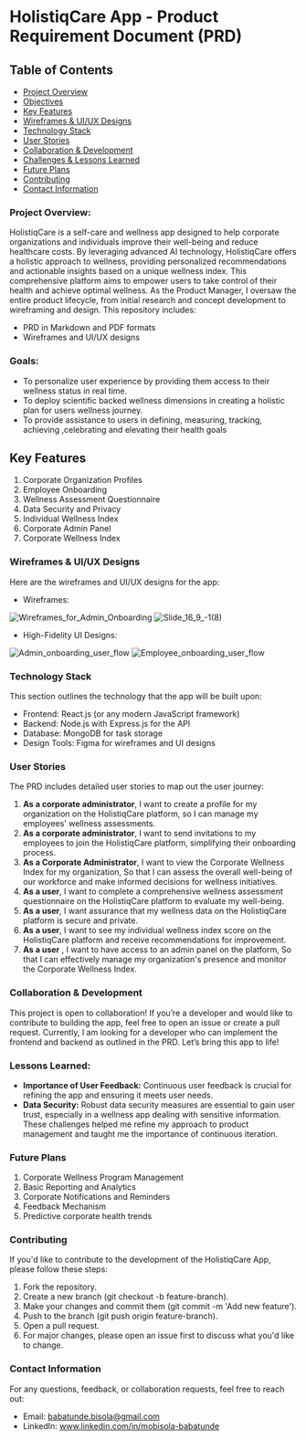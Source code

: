 # HolistiqCare App - Product Requirement Document (PRD)

## Table of Contents
- [Project Overview](#project-overview)
- [Objectives](#objectives)
- [Key Features](#key-features)
- [Wireframes & UI/UX Designs](#wireframes--uiux-designs)
- [Technology Stack](#technology-stack)
- [User Stories](#user-stories)
- [Collaboration & Development](#collaboration--development)
- [Challenges & Lessons Learned](#challenges--lessons-learned)
- [Future Plans](#future-plans)
- [Contributing](#contributing)
- [Contact Information](#contact-information)
### Project Overview:
HolistiqCare is a self-care and wellness app designed to help corporate organizations and individuals improve their well-being and reduce healthcare costs. By leveraging advanced AI technology, HolistiqCare offers a holistic approach to wellness, providing personalized recommendations and actionable insights based on a unique wellness index. This comprehensive platform aims to empower users to take control of their health and achieve optimal wellness.
As the Product Manager, I oversaw the entire product lifecycle, from initial research and concept development to wireframing and design. This repository includes:
- PRD in Markdown and PDF formats
- Wireframes and UI/UX designs
### **Goals:**
- To personalize user experience by providing them access to their wellness status in real time.
- To deploy scientific backed wellness dimensions in creating a holistic plan for users wellness journey.
- To provide assistance to users in defining, measuring, tracking, achieving ,celebrating and elevating their health goals
## **Key Features**
1. Corporate Organization Profiles
2. Employee Onboarding
3. Wellness Assessment Questionnaire
4. Data Security and Privacy
5. Individual Wellness Index
1. Corporate Admin Panel
2. Corporate Wellness Index
### Wireframes & UI/UX Designs
Here are the wireframes and UI/UX designs for the app:
- Wireframes:
  
![Wireframes_for_Admin_Onboarding](https://github.com/user-attachments/assets/8763cb76-3022-4417-afac-571bc60c683e)
![Slide_16_9_-_1_(8)](https://github.com/user-attachments/assets/4f1c1447-86ce-43ca-a7d2-a37793914540)

- High-Fidelity UI Designs:
  
![Admin_onboarding_user_flow](https://github.com/user-attachments/assets/ad7c8716-ac6c-48be-900f-11cbae766e37)
![Employee_onboarding_user_flow](https://github.com/user-attachments/assets/fe17a63d-5dff-4815-b168-ff93c2d98d4a)

### Technology Stack
This section outlines the technology that the app will be built upon:
- Frontend: React.js (or any modern JavaScript framework)
- Backend: Node.js with Express.js for the API
- Database: MongoDB for task storage
- Design Tools: Figma for wireframes and UI designs

### User Stories
The PRD includes detailed user stories to map out the user journey:
1. **As a corporate administrator**, I want to create a profile for my organization on the HolistiqCare platform, so I can manage my employees' wellness assessments.
1. **As a corporate administrator**, I want to send invitations to my employees to join the HolistiqCare platform, simplifying their onboarding process.
1. **As a Corporate Administrator**, I want to view the Corporate Wellness Index for my organization, So that I can assess the overall well-being of our workforce and make informed decisions for wellness initiatives.
1. **As a user**, I want to complete a comprehensive wellness assessment questionnaire on the HolistiqCare platform to evaluate my well-being.
1. **As a user**, I want assurance that my wellness data on the HolistiqCare platform is secure and private.
1. **As a user**, I want to see my individual wellness index score on the HolistiqCare platform and receive recommendations for improvement.
1. **As a user** , I want to have access to an admin panel on the platform, So that I can effectively manage my organization's presence and monitor the Corporate Wellness Index.

### Collaboration & Development
This project is open to collaboration! If you’re a developer and would like to contribute to building the app, feel free to open an issue or create a pull request.
Currently, I am looking for a developer who can implement the frontend and backend as outlined in the PRD. Let’s bring this app to life!

### Lessons Learned:
- **Importance of User Feedback:** Continuous user feedback is crucial for refining the app and ensuring it meets user needs.
- **Data Security:** Robust data security measures are essential to gain user trust, especially in a wellness app dealing with sensitive information.
These challenges helped me refine my approach to product management and taught me the importance of continuous iteration.

### Future Plans
1. Corporate Wellness Program Management
2. Basic Reporting and Analytics
1. Corporate Notifications and Reminders
2. Feedback Mechanism
3. Predictive corporate health trends

### Contributing
If you'd like to contribute to the development of the HolistiqCare App, please follow these steps:

1. Fork the repository.
1. Create a new branch (git checkout -b feature-branch).
1. Make your changes and commit them (git commit -m 'Add new feature').
1. Push to the branch (git push origin feature-branch).
1. Open a pull request.
1. For major changes, please open an issue first to discuss what you'd like to change.

### Contact Information
For any questions, feedback, or collaboration requests, feel free to reach out:
- Email: babatunde.bisola@gmail.com
- LinkedIn: www.linkedin.com/in/mobisola-babatunde

